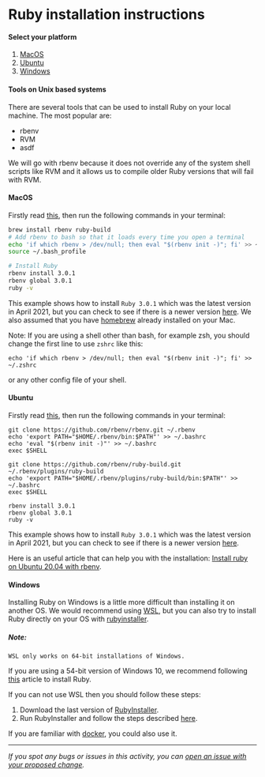 # Ruby installation instructions

#### Select your platform
1. [MacOS](#macOS)
2. [Ubuntu](#ubuntu)
3. [Windows](#windows)

#### Tools on Unix based systems
There are several tools that can be used to install Ruby on your local machine. The most popular are:

- rbenv
- RVM
- asdf

We will go with rbenv because it does not override any of the system shell scripts like RVM and it allows us to compile older Ruby versions that will fail with RVM.

#### MacOS
Firstly read [this](#toolsonunixbasedsystems), then run the following commands in your terminal:
```bash
brew install rbenv ruby-build
# Add rbenv to bash so that it loads every time you open a terminal
echo 'if which rbenv > /dev/null; then eval "$(rbenv init -)"; fi' >> ~/.bash_profile
source ~/.bash_profile

# Install Ruby
rbenv install 3.0.1
rbenv global 3.0.1
ruby -v
```

This example shows how to install `Ruby 3.0.1` which was the latest version in April 2021, but you can check to see if there is a newer version [here](https://www.ruby-lang.org/en/downloads/releases/). We also assumed that you have [homebrew](https://brew.sh) already installed on your Mac.

Note:
If you are using a shell other than bash, for example zsh, you should change the first line to use `zshrc` like this:
```
echo 'if which rbenv > /dev/null; then eval "$(rbenv init -)"; fi' >> ~/.zshrc
```
or any other config file of your shell.

#### Ubuntu
Firstly read [this](#toolsonunixbasedsystems), then run the following commands in your terminal:
```
git clone https://github.com/rbenv/rbenv.git ~/.rbenv
echo 'export PATH="$HOME/.rbenv/bin:$PATH"' >> ~/.bashrc
echo 'eval "$(rbenv init -)"' >> ~/.bashrc
exec $SHELL

git clone https://github.com/rbenv/ruby-build.git ~/.rbenv/plugins/ruby-build
echo 'export PATH="$HOME/.rbenv/plugins/ruby-build/bin:$PATH"' >> ~/.bashrc
exec $SHELL

rbenv install 3.0.1
rbenv global 3.0.1
ruby -v
```
This example shows how to install `Ruby 3.0.1` which was the latest version in April 2021, but you can check to see if there is a newer version [here](https://www.ruby-lang.org/en/downloads/releases/).

Here is an useful article  that can help you with the installation: [Install ruby on Ubuntu 20.04 with rbenv](https://linuxtut.com/install-ruby-on-ubuntu-20.04-with-rbenv-e419f/).

#### Windows
Installing Ruby on Windows is a little more difficult than installing it on another OS. We would recommend using [WSL](https://docs.microsoft.com/en-us/windows/wsl/about), but you can also try to install Ruby directly on your OS with [rubyinstaller](https://rubyinstaller.org).

##### Note:
`WSL only works on 64-bit installations of Windows.`

If you are using a 54-bit version of Windows 10, we recommend following [this](https://gorails.com/setup/windows/10) article to install Ruby.

If you can not use WSL then you should follow these steps:
1. Download the last version of [RubyInstaller](https://rubyinstaller.org/downloads/).
2. Run RubyInstaller and follow the steps described [here](https://stackify.com/install-ruby-on-windows-everything-you-need-to-get-going/).

If you are familiar with [docker](https://www.docker.com), you could also use it.

------

_If you spot any bugs or issues in this activity, you can [open an issue with your proposed change](https://github.com/microverseinc/curriculum-transversal-skills/blob/main/git-github/articles/open_issue.md)._
